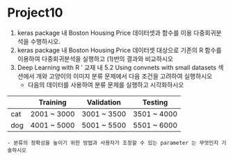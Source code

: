 # Project10
1. keras package 내 Boston Housing Price 데이터셋과 함수를 이용 다중회귀분석을 수행하시오.
2. keras package 내 Boston Housing Price 데이터셋 대상으로 기존의 R 함수를 이용하여 다중회귀분석을 실행하고 (1)번의 결과와 비교하시오
3. Deep Learning with R ’ 교재 내 5.2 Using convnets with small datasets 섹션에서 개와 고양이의 이미지 분류 문제에서 다음 조건을 고려하여 실행하시오
    - 다음의 데이터를 사용하여 분류 문제를 실행하고 시각화하시오

||Training|Validation|Testing|
|---|---|---|---|
|cat | 2001 ~ 3000 | 3001 ~ 3500 | 3501 ~ 4000|
|dog | 4001 ~ 5000 | 5001 ~ 5500 | 5501 ~ 6000|
    - 분류의 정확성을 높이기 위한 방법과 사용자가 조정할 수 있는 parameter 는 무엇인지 기술하시오
